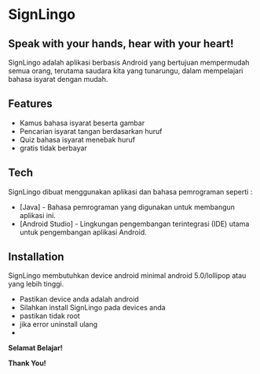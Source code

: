 # SignLingo
## Speak with your hands, hear with your heart!


SignLingo adalah aplikasi berbasis Android yang bertujuan mempermudah semua orang, terutama saudara kita yang tunarungu, dalam mempelajari bahasa isyarat dengan mudah.
## Features

- Kamus bahasa isyarat beserta gambar
- Pencarian isyarat tangan berdasarkan huruf
- Quiz bahasa isyarat menebak huruf
- gratis tidak berbayar

## Tech

SignLingo dibuat menggunakan aplikasi dan bahasa pemrograman seperti :
- [Java] - Bahasa pemrograman yang digunakan untuk membangun aplikasi ini.
- [Android Studio] - Lingkungan pengembangan terintegrasi (IDE) utama untuk pengembangan aplikasi Android.
  

## Installation

SignLingo membutuhkan device android minimal android 5.0/lollipop atau yang lebih tinggi.
- Pastikan device anda adalah android
- Silahkan install SignLingo pada devices anda
- pastikan tidak root
- jika error uninstall ulang
- 


**Selamat Belajar!**

**Thank You!**
